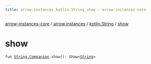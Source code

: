 ```yaml
---
title: arrow.instances.kotlin.String.show - arrow-instances-core
---
```


[arrow-instances-core](../../index.html) / [arrow.instances](../index.html) / [kotlin.String](index.html) / [show](./show.html)

# show

`fun `[`String.Companion`](https://kotlinlang.org/api/latest/jvm/stdlib/kotlin/-string/-companion/index.html)`.show(): Show<`[`String`](https://kotlinlang.org/api/latest/jvm/stdlib/kotlin/-string/index.html)`>`